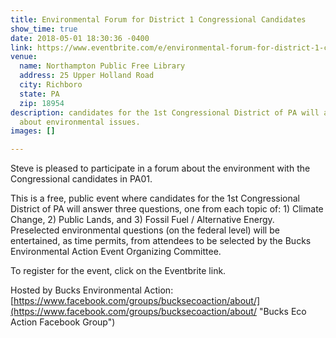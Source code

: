 ```yaml
---
title: Environmental Forum for District 1 Congressional Candidates
show_time: true
date: 2018-05-01 18:30:36 -0400
link: https://www.eventbrite.com/e/environmental-forum-for-district-1-congressional-candidates-tickets-43277164163?ref=eios&aff=eios
venue:
  name: Northampton Public Free Library
  address: 25 Upper Holland Road
  city: Richboro
  state: PA
  zip: 18954
description: candidates for the 1st Congressional District of PA will answer questions
  about environmental issues.
images: []

---
```

Steve is pleased to participate in a forum about the environment with the Congressional candidates in PA01. 

This is a free, public event where candidates for the 1st Congressional District of PA will answer three questions, one from each topic of: 1) Climate Change, 2) Public Lands, and 3) Fossil Fuel / Alternative Energy. Preselected environmental questions (on the federal level) will be entertained, as time permits, from attendees to be selected by the Bucks Environmental Action Event Organizing Committee.

To register for the event, click on the Eventbrite link.

Hosted by Bucks Environmental Action:  
[https://www.facebook.com/groups/bucksecoaction/about/](https://www.facebook.com/groups/bucksecoaction/about/ "Bucks Eco Action Facebook Group")
